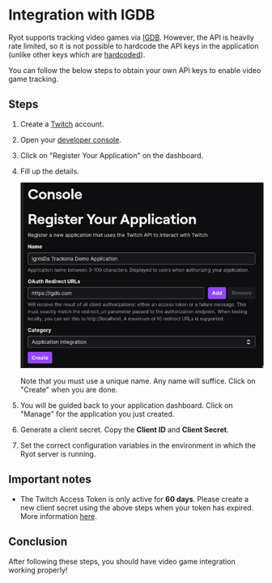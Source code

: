 # Integration with IGDB

Ryot supports tracking video games via [IGDB](https://www.igdb.com/). However,
the API is heavily rate limited, so it is not possible to hardcode the API keys
in the application (unlike other keys which are [hardcoded](../../apps/backend/src/config.rs)).

You can follow the below steps to obtain your own API keys to enable video game
tracking.

## Steps

1. Create a [Twitch](https://twitch.tv) account.

2. Open your [developer console](https://dev.twitch.tv/console).

3. Click on "Register Your Application" on the dashboard.

3. Fill up the details.

	![Twitch application](../assets/twitch-application.png)

	Note that you must use a unique name. Any name will suffice. Click on
	"Create" when you are done.

4. You will be guided back to your application dashboard. Click on "Manage" for
	the application you just created.

5. Generate a client secret. Copy the **Client ID** and **Client Secret**.

6. Set the correct configuration variables in the environment in which the
	Ryot server is running.

## Important notes

- The Twitch Access Token is only active for **60 days**. Please create a new
	client secret using the above steps when your token has expired. More
	information [here](https://api-docs.igdb.com/#4-my-accesstoken-stopped-working-why).
	
## Conclusion

After following these steps, you should have video game integration working
properly!
